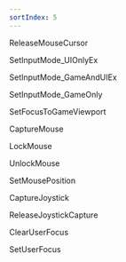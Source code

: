 ```yaml
---
sortIndex: 5
---
```


ReleaseMouseCursor

SetInputMode_UIOnlyEx

SetInputMode_GameAndUIEx

SetInputMode_GameOnly

SetFocusToGameViewport

CaptureMouse

LockMouse

UnlockMouse

SetMousePosition

CaptureJoystick

ReleaseJoystickCapture

ClearUserFocus

SetUserFocus

